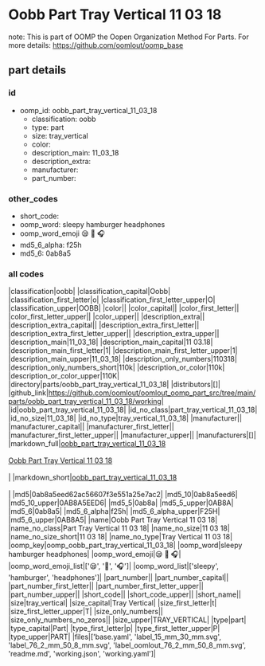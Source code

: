 # Oobb Part Tray Vertical 11 03 18  

note: This is part of OOMP the Oopen Organization Method For Parts. For more details: https://github.com/oomlout/oomp_base

##  part details





### id
* oomp_id: oobb_part_tray_vertical_11_03_18
  * classification: oobb
  * type: part
  * size: tray_vertical
  * color: 
  * description_main: 11_03_18
  * description_extra: 
  * manufacturer: 
  * part_number: 

### other_codes
* short_code: 
* oomp_word: sleepy hamburger headphones
* oomp_word_emoji :sleepy: :hamburger: :headphones:
* md5_6_alpha: f25h
* md5_6: 0ab8a5

### all codes 
|classification|oobb|
|classification_capital|Oobb|
|classification_first_letter|o|
|classification_first_letter_upper|O|
|classification_upper|OOBB|
|color||
|color_capital||
|color_first_letter||
|color_first_letter_upper||
|color_upper||
|description_extra||
|description_extra_capital||
|description_extra_first_letter||
|description_extra_first_letter_upper||
|description_extra_upper||
|description_main|11_03_18|
|description_main_capital|11 03.18|
|description_main_first_letter|1|
|description_main_first_letter_upper|1|
|description_main_upper|11_03_18|
|description_only_numbers|110318|
|description_only_numbers_short|110k|
|description_or_color|110k|
|description_or_color_upper|110K|
|directory|parts/oobb_part_tray_vertical_11_03_18|
|distributors|[]|
|github_link|https://github.com/oomlout/oomlout_oomp_part_src/tree/main/parts/oobb_part_tray_vertical_11_03_18/working|
|id|oobb_part_tray_vertical_11_03_18|
|id_no_class|part_tray_vertical_11_03_18|
|id_no_size|11_03_18|
|id_no_type|tray_vertical_11_03_18|
|manufacturer||
|manufacturer_capital||
|manufacturer_first_letter||
|manufacturer_first_letter_upper||
|manufacturer_upper||
|manufacturers|[]|
|markdown_full|[oobb_part_tray_vertical_11_03_18](https://github.com/oomlout/oomlout_oomp_part_src/tree/main/parts/oobb_part_tray_vertical_11_03_18/working)<br>[](https://github.com/oomlout/oomlout_oomp_part_src/tree/main/parts/oobb_part_tray_vertical_11_03_18/working)<br>[Oobb Part Tray Vertical 11 03 18](https://github.com/oomlout/oomlout_oomp_part_src/tree/main/parts/oobb_part_tray_vertical_11_03_18/working)<br><br>|
|markdown_short|[oobb_part_tray_vertical_11_03_18](https://github.com/oomlout/oomlout_oomp_part_src/tree/main/parts/oobb_part_tray_vertical_11_03_18/working)<br><br>|
|md5|0ab8a5eed62ac56607f3e551a25e7ac2|
|md5_10|0ab8a5eed6|
|md5_10_upper|0AB8A5EED6|
|md5_5|0ab8a|
|md5_5_upper|0AB8A|
|md5_6|0ab8a5|
|md5_6_alpha|f25h|
|md5_6_alpha_upper|F25H|
|md5_6_upper|0AB8A5|
|name|Oobb Part Tray Vertical 11 03 18|
|name_no_class|Part Tray Vertical 11 03 18|
|name_no_size|11 03 18|
|name_no_size_short|11 03 18|
|name_no_type|Tray Vertical 11 03 18|
|oomp_key|oomp_oobb_part_tray_vertical_11_03_18|
|oomp_word|sleepy hamburger headphones|
|oomp_word_emoji|:sleepy: :hamburger: :headphones:|
|oomp_word_emoji_list|[':sleepy:', ':hamburger:', ':headphones:']|
|oomp_word_list|['sleepy', 'hamburger', 'headphones']|
|part_number||
|part_number_capital||
|part_number_first_letter||
|part_number_first_letter_upper||
|part_number_upper||
|short_code||
|short_code_upper||
|short_name||
|size|tray_vertical|
|size_capital|Tray Vertical|
|size_first_letter|t|
|size_first_letter_upper|T|
|size_only_numbers||
|size_only_numbers_no_zeros||
|size_upper|TRAY_VERTICAL|
|type|part|
|type_capital|Part|
|type_first_letter|p|
|type_first_letter_upper|P|
|type_upper|PART|
|files|['base.yaml', 'label_15_mm_30_mm.svg', 'label_76_2_mm_50_8_mm.svg', 'label_oomlout_76_2_mm_50_8_mm.svg', 'readme.md', 'working.json', 'working.yaml']|
